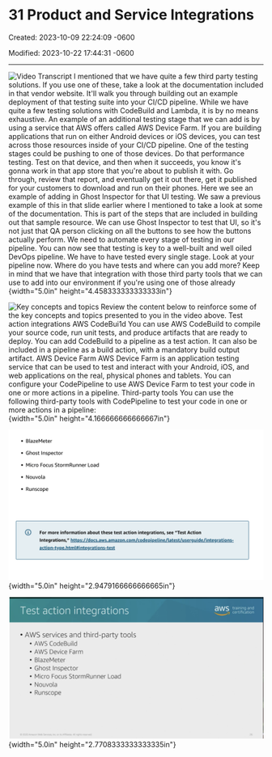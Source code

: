 # 31 Product and Service Integrations

Created: 2023-10-09 22:24:09 -0600

Modified: 2023-10-22 17:44:31 -0600

---

![Video Transcript I mentioned that we have quite a few third party testing solutions. If you use one of these, take a look at the documentation included in that vendor website. It'll walk you through building out an example deployment of that testing suite into your CI/CD pipeline. While we have quite a few testing solutions with CodeBuild and Lambda, it is by no means exhaustive. An example of an additional testing stage that we can add is by using a service that AWS offers called AWS Device Farm. If you are building applications that run on either Android devices or iOS devices, you can test across those resources inside of your CI/CD pipeline. One of the testing stages could be pushing to one of those devices. Do that performance testing. Test on that device, and then when it succeeds, you know it's gonna work in that app store that you're about to publish it with. Go through, review that report, and eventually get it out there, get it published for your customers to download and run on their phones. Here we see an example of adding in Ghost Inspector for that UI testing. We saw a previous example of this in that slide earlier where I mentioned to take a look at some of the documentation. This is part of the steps that are included in building out that sample resource. We can use Ghost Inspector to test that UI, so it's not just that QA person clicking on all the buttons to see how the buttons actually perform. We need to automate every stage of testing in our pipeline. You can now see that testing is key to a well-built and well oiled DevOps pipeline. We have to have tested every single stage. Look at your pipeline now. Where do you have tests and where can you add more? Keep in mind that we have that integration with those third party tools that we can use to add into our environment if you're using one of those already ](../../../media/AWS-DevOps-Module-9-31-Product-and-Service-Integrations-image1.png){width="5.0in" height="4.458333333333333in"}



![Key concepts and topics Review the content below to reinforce some of the key concepts and topics presented to you in the video above. Test action integrations AWS CodeBui1d You can use AWS CodeBuild to compile your source code, run unit tests, and produce artifacts that are ready to deploy. You can add CodeBuild to a pipeline as a test action. It can also be included in a pipeline as a build action, with a mandatory build output artifact. AWS Device Farm AWS Device Farm is an application testing service that can be used to test and interact with your Android, iOS, and web applications on the real, physical phones and tablets. You can configure your CodePipeline to use AWS Device Farm to test your code in one or more actions in a pipeline. Third-party tools You can use the following third-party tools with CodePipeline to test your code in one or more actions in a pipeline: ](../../../media/AWS-DevOps-Module-9-31-Product-and-Service-Integrations-image2.png){width="5.0in" height="4.166666666666667in"}



![](../../../media/AWS-DevOps-Module-9-31-Product-and-Service-Integrations-image3.png){width="5.0in" height="2.9479166666666665in"}





![Test action integrations • AWS services and third-party tools • AWS CodeBuild • AWS Device Farm • BlazeMeter • Ghost Inspector • Micro Focus StormRunner Load . Nouvola training and certification ](../../../media/AWS-DevOps-Module-9-31-Product-and-Service-Integrations-image4.png){width="5.0in" height="2.7708333333333335in"}







